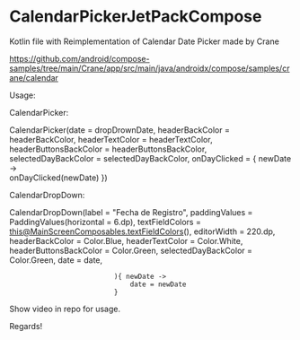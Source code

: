 # CalendarPickerJetPackCompose
Kotlin file with Reimplementation of Calendar Date Picker made by Crane

https://github.com/android/compose-samples/tree/main/Crane/app/src/main/java/androidx/compose/samples/crane/calendar

Usage:

CalendarPicker:

CalendarPicker(date = dropDrownDate,
                                      headerBackColor = headerBackColor,
                                      headerTextColor = headerTextColor,
                                      headerButtonsBackColor = headerButtonsBackColor,
                                      selectedDayBackColor = selectedDayBackColor,
                                      onDayClicked = { newDate ->                                          
                                          onDayClicked(newDate)
                                      })
                                      
CalendarDropDown:

CalendarDropDown(label = "Fecha de Registro",
                                               paddingValues = PaddingValues(horizontal = 6.dp),
                                               textFieldColors = this@MainScreenComposables.textFieldColors(),
                                               editorWidth = 220.dp,
                                               headerBackColor = Color.Blue,
                                               headerTextColor = Color.White,
                                               headerButtonsBackColor = Color.Green,
                                               selectedDayBackColor = Color.Green,
                                               date = date,

                              ){ newDate ->
                                  date = newDate
                              }

Show video in repo for usage.

Regards!
